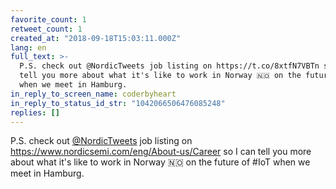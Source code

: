 ```yaml
---
favorite_count: 1
retweet_count: 1
created_at: "2018-09-18T15:03:11.000Z"
lang: en
full_text: >-
  P.S. check out @NordicTweets job listing on https://t.co/8xtfN7VBTn so I can
  tell you more about what it's like to work in Norway 🇳🇴 on the future of #IoT
  when we meet in Hamburg.
in_reply_to_screen_name: coderbyheart
in_reply_to_status_id_str: "1042066506476085248"
replies: []
---
```


P.S. check out [@NordicTweets](https://twitter.com/NordicTweets) job listing on
<https://www.nordicsemi.com/eng/About-us/Career> so I can tell you more about
what it's like to work in Norway 🇳🇴 on the future of #IoT when we meet in
Hamburg.
